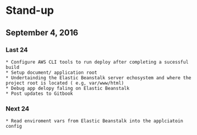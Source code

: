 # Stand-up
## September 4, 2016

### Last 24
    * Configure AWS CLI tools to run deploy after completing a sucessful build
    * Setup document/ application root
    * Undertainding the Elastic Beanstalk server echosystem and where the project root is located ( e.g, var/www/html)
    * Debug app delopy faling on Elastic Beanstalk
    * Post updates to Gitbook

### Next 24 
    * Read enviroment vars from Elastic Beanstalk into the applciatoin config
